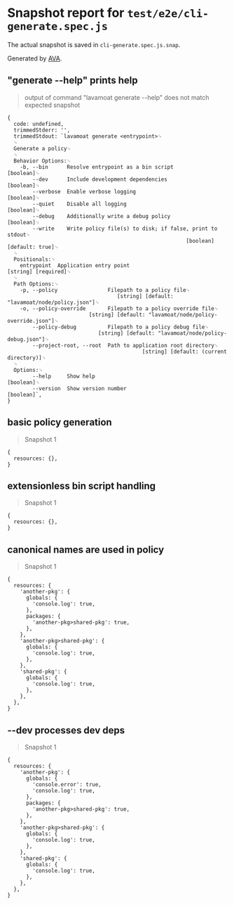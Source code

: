 # Snapshot report for `test/e2e/cli-generate.spec.js`

The actual snapshot is saved in `cli-generate.spec.js.snap`.

Generated by [AVA](https://avajs.dev).

## "generate --help" prints help

> output of command "lavamoat generate --help" does not match expected snapshot

    {
      code: undefined,
      trimmedStderr: '',
      trimmedStdout: `lavamoat generate <entrypoint>␊
      ␊
      Generate a policy␊
      ␊
      Behavior Options:␊
        -b, --bin      Resolve entrypoint as a bin script                    [boolean]␊
            --dev      Include development dependencies                      [boolean]␊
            --verbose  Enable verbose logging                                [boolean]␊
            --quiet    Disable all logging                                   [boolean]␊
            --debug    Additionally write a debug policy                     [boolean]␊
            --write    Write policy file(s) to disk; if false, print to stdout␊
                                                             [boolean] [default: true]␊
      ␊
      Positionals:␊
        entrypoint  Application entry point                        [string] [required]␊
      ␊
      Path Options:␊
        -p, --policy                Filepath to a policy file␊
                                       [string] [default: "lavamoat/node/policy.json"]␊
        -o, --policy-override       Filepath to a policy override file␊
                              [string] [default: "lavamoat/node/policy-override.json"]␊
            --policy-debug          Filepath to a policy debug file␊
                                 [string] [default: "lavamoat/node/policy-debug.json"]␊
            --project-root, --root  Path to application root directory␊
                                               [string] [default: (current directory)]␊
      ␊
      Options:␊
            --help     Show help                                             [boolean]␊
            --version  Show version number                                   [boolean]`,
    }

## basic policy generation

> Snapshot 1

    {
      resources: {},
    }

## extensionless bin script handling

> Snapshot 1

    {
      resources: {},
    }

## canonical names are used in policy

> Snapshot 1

    {
      resources: {
        'another-pkg': {
          globals: {
            'console.log': true,
          },
          packages: {
            'another-pkg>shared-pkg': true,
          },
        },
        'another-pkg>shared-pkg': {
          globals: {
            'console.log': true,
          },
        },
        'shared-pkg': {
          globals: {
            'console.log': true,
          },
        },
      },
    }

## --dev processes dev deps

> Snapshot 1

    {
      resources: {
        'another-pkg': {
          globals: {
            'console.error': true,
            'console.log': true,
          },
          packages: {
            'another-pkg>shared-pkg': true,
          },
        },
        'another-pkg>shared-pkg': {
          globals: {
            'console.log': true,
          },
        },
        'shared-pkg': {
          globals: {
            'console.log': true,
          },
        },
      },
    }
